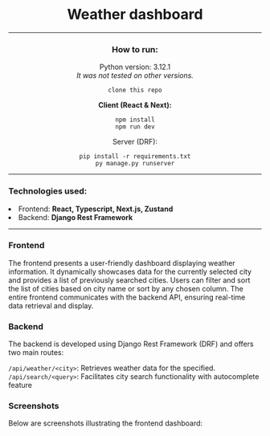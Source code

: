 <br />
<center>


# Weather dashboard


<hr />

### How to run:<br />
Python version: 3.12.1
<br /> <i>It was not tested on other versions.</i>
<br />

```
clone this repo
```

<b>Client (React & Next):</b>
```
npm install
npm run dev
```



Server (DRF):

```
pip install -r requirements.txt
py manage.py runserver
```


<hr/>
</center>



### Technologies used: <br />

<li>Frontend: <b>React, Typescript, Next.js, Zustand</b></li>
<li>Backend: <b>Django Rest Framework</b></li>

<hr/>




### Frontend
<p>The frontend presents a user-friendly dashboard displaying weather information. It dynamically showcases data for the currently selected city and provides a list of previously searched cities. Users can filter and sort the list of cities based on city name or sort by any chosen column. The entire frontend communicates with the backend API, ensuring real-time data retrieval and display.</p>

### Backend
<p>The backend is developed using Django Rest Framework (DRF) and offers two main routes:

```/api/weather/<city>```: Retrieves weather data for the specified<city>. </br>
```/api/search/<query>```: Facilitates city search functionality with autocomplete feature</p>


### Screenshots
Below are screenshots illustrating the frontend dashboard: